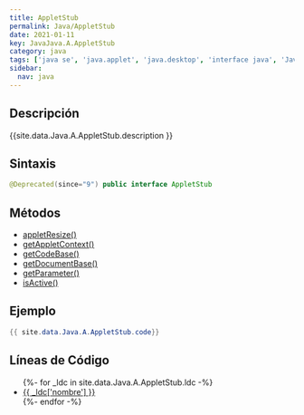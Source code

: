 ```yaml
---
title: AppletStub
permalink: Java/AppletStub
date: 2021-01-11
key: JavaJava.A.AppletStub
category: java
tags: ['java se', 'java.applet', 'java.desktop', 'interface java', 'Java 1.0']
sidebar: 
  nav: java
---
```


## Descripción
{{site.data.Java.A.AppletStub.description }}

## Sintaxis
~~~java
@Deprecated(since="9") public interface AppletStub
~~~

## Métodos
* [appletResize()](/Java/AppletStub/appletResize)
* [getAppletContext()](/Java/AppletStub/getAppletContext)
* [getCodeBase()](/Java/AppletStub/getCodeBase)
* [getDocumentBase()](/Java/AppletStub/getDocumentBase)
* [getParameter()](/Java/AppletStub/getParameter)
* [isActive()](/Java/AppletStub/isActive)

## Ejemplo
~~~java
{{ site.data.Java.A.AppletStub.code}}
~~~

## Líneas de Código
<ul>
{%- for _ldc in site.data.Java.A.AppletStub.ldc -%}
   <li>
       <a href="{{_ldc['url'] }}">{{ _ldc['nombre'] }}</a>
   </li>
{%- endfor -%}
</ul>
